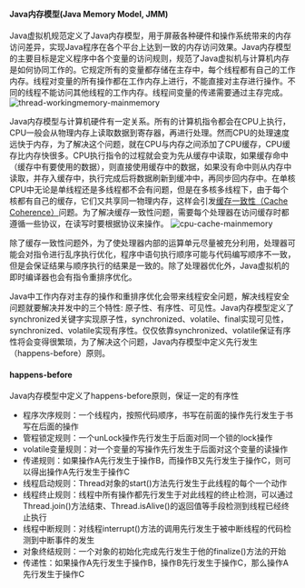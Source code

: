#### Java内存模型(Java Memory Model, JMM)
Java虚拟机规范定义了Java内存模型，用于屏蔽各种硬件和操作系统带来的内存访问差异，实现Java程序在各个平台上达到一致的内存访问效果。Java内存模型的主要目标是定义程序中各个变量的访问规则，规范了Java虚拟机与计算机内存是如何协同工作的。它规定所有的变量都存储在主存中，每个线程都有自己的工作内存。线程对变量的所有操作都在工作内存上进行，不能直接对主存进行操作。不同的线程不能访问其他线程的工作内存。线程间变量的传递需要通过主存完成。
![thread-workingmemory-mainmemory]

Java内存模型与计算机硬件有一定关系。所有的计算机指令都会在CPU上执行，CPU一般会从物理内存上读取数据到寄存器，再进行处理。然而CPU的处理速度远快于内存，为了解决这个问题，就在CPU与内存之间添加了CPU缓存，CPU缓存比内存快很多。CPU执行指令的过程就会变为先从缓存中读取，如果缓存命中（缓存中有要使用的数据），则直接使用缓存中的数据，如果没有命中则从内存中读取，并存入缓存中，执行完成后将数据刷新到缓冲中，再同步回内存中。在单核CPU中无论是单线程还是多线程都不会有问题，但是在多核多线程下，由于每个核都有自己的缓存，它们又共享同一物理内存，这样会引发[缓存一致性（Cache Coherence）](https://en.wikipedia.org/wiki/Cache_coherence)问题。为了解决缓存一致性问题，需要每个处理器在访问缓存时都遵循一些协议，在读写时要根据协议来操作。
![cpu-cache-mainmemory]

除了缓存一致性问题外，为了使处理器内部的运算单元尽量被充分利用，处理器可能会对指令进行乱序执行优化，程序中语句执行顺序可能与代码编写顺序不一致，但是会保证结果与顺序执行的结果是一致的。除了处理器优化外，Java虚拟机的即时编译器也会有指令重排序优化。

Java中工作内存对主存的操作和重排序优化会带来线程安全问题，解决线程安全问题就要解决并发中的三个特性: 原子性、有序性、可见性。Java内存模型定义了synchronized关键字实现原子性，synchronized、volatile、final实现可见性，synchronized、volatile实现有序性。仅仅依靠synchronized、volatile保证有序性将会变得很繁琐，为了解决这个问题，Java内存模型中定义先行发生（happens-before）原则。

#### happens-before
Java内存模型中定义了happens-before原则，保证一定的有序性
* 程序次序规则：一个线程内，按照代码顺序，书写在前面的操作先行发生于书写在后面的操作
* 管程锁定规则：一个unLock操作先行发生于后面对同一个锁的lock操作
* volatile变量规则：对一个变量的写操作先行发生于后面对这个变量的读操作
* 传递规则：如果操作A先行发生于操作B，而操作B又先行发生于操作C，则可以得出操作A先行发生于操作C
* 线程启动规则：Thread对象的start()方法先行发生于此线程的每个一个动作
* 线程终止规则：线程中所有操作都先行发生于对此线程的终止检测，可以通过Thread.join()方法结束、Thread.isAlive()的返回值等手段检测到线程已经终止执行
* 线程中断规则：对线程interrupt()方法的调用先行发生于被中断线程的代码检测到中断事件的发生
* 对象终结规则：一个对象的初始化完成先行发生于他的finalize()方法的开始
* 传递性：如果操作A先行发生于操作B，操作B先行发生于操作C，那么操作A先行发生于操作C


[thread-workingmemory-mainmemory]:<https://picabstract-preview-ftn.weiyun.com/ftn_pic_abs_v3/36dbdb5a556c6bf76e3b9b5fee016d36b6e60c7d9bc0801978eed6743d950a574bca343310bb9b1ad3d257f3aabda865?pictype=scale&from=30013&version=3.3.3.3&uin=595708313&fname=thread-workingmemory-mainmemory.png&size=750>

[cpu-cache-mainmemory]:<https://picabstract-preview-ftn.weiyun.com/ftn_pic_abs_v3/c22806f2332b91558b5e4ffdb526da550eaa3082be090cb1260cb4bed34477d207b7530043cecaeb2ca0c6e3c5d1f6f0?pictype=scale&from=30013&version=3.3.3.3&uin=595708313&fname=cpu-cache-mainmemory.png&size=750>